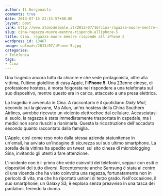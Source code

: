 ```yaml
---
author: Il Gorgonauta
comments: true
date: 2013-07-15 22:15:57+00:00
layout: post
link: http://www.atomodelmale.it/2013/07/16/cina-ragazza-muore-mentre-risponde-alliphone-5/
slug: cina-ragazza-muore-mentre-risponde-alliphone-5
title: Cina, ragazza muore mentre risponde all'iPhone 5
wordpress_id: 13467
image: uploads/2013/07/iPhone-5.jpg
categories:
- Telefonia
tags:
- Cina
---
```


Una tragedia ancora tutta da chiarire e che vede protagonista, oltre alla vittima, l'ultimo gioiellino di casa Apple, l'**iPhone 5**. Una 23enne cinese, di professione hostess, è morta folgorata nel rispondere a una telefonata sul suo dispositivo, mentre questo era in carica, attaccato a una presa elettrica.

La tragedia è avvenuta in Cina. A raccontarlo è il quotidiano _Daily Mail_, secondo cui la giovane, Ma Ailun, un'ex hostess della China Southern Airlines, avrebbe ricevuto un violento elettrochoc dal cellulare. Accasciatasi al suolo, la ragazza è stata immediatamente trasportata in ospedale, ma i medici non sono riusciti a rianimarla. Questa la ricostruzione dell'accaduto secondo quanto raccontato dalla famiglia.

L'Apple, così come reso noto dalla stessa azienda statunitense in un'email, ha avviato un'indagine di sicurezza sul suo ultimo smartphone. La sorella della vittima ha spedito un tweet  sul sito cinese di microblogging Sina, invitando gli utenti a fare attenzione.

L'incidente non è il primo che vede coinvolti dei telefonini, seppur con esiti e dispositivi del tutto diversi. Recentemente anche Samsung è stata al centro di una vicenda che ha visto coinvolta una ragazza, fortunatamente non in pericolo di vita, ma che ha riportato ustioni di terzo grado. Nell'occasione, il suo smartphone, un Galaxy S3, è esploso senza preavviso in una tasca dei pantaloni, ferendo la donna.
